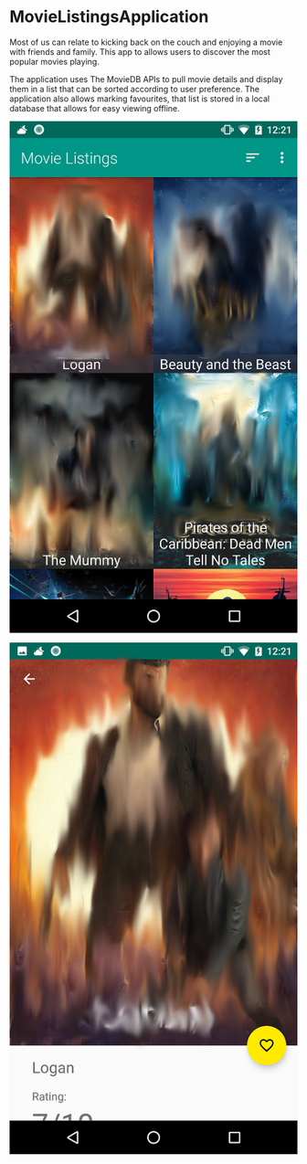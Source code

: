 # MovieListingsApplication
Most of us can relate to kicking back on the couch and enjoying a movie with friends and family. This app to allows users to discover the most popular movies playing.

The application uses The MovieDB APIs to pull movie details and display them in a list that can be sorted according to user preference.
The application also allows marking favourites, that list is stored in a local database that allows for easy viewing offline.

![alt text](https://github.com/AlienBob93/MovieListingsApplication/blob/master/screenshot_mainActivity_smudged_960px.png)

![alt text](https://github.com/AlienBob93/MovieListingsApplication/blob/master/screenshot_detailsActivity_smudged_960px.png)
